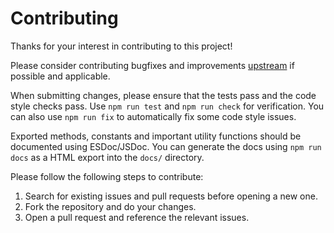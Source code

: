 # Contributing

Thanks for your interest in contributing to this project!

Please consider contributing bugfixes and improvements [upstream](https://github.com/google/open-location-code)
if possible and applicable.

When submitting changes, please ensure that the tests pass and the code style checks pass.
Use `npm run test` and `npm run check` for verification.
You can also use `npm run fix` to automatically fix some code style issues.

Exported methods, constants and important utility functions should be documented using ESDoc/JSDoc.
You can generate the docs using `npm run docs` as a HTML export into the `docs/` directory.

Please follow the following steps to contribute:

1. Search for existing issues and pull requests before opening a new one.
2. Fork the repository and do your changes.
3. Open a pull request and reference the relevant issues.
